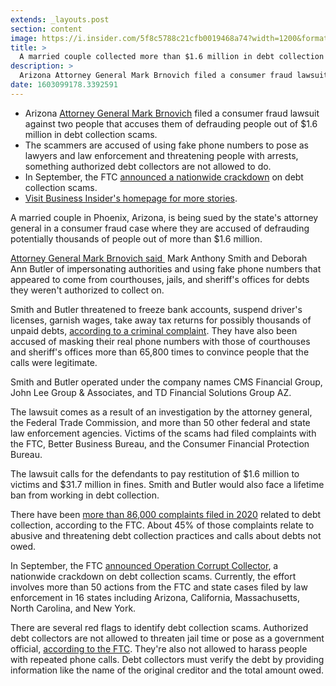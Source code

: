 ```yaml
--- 
extends: _layouts.post 
section: content 
image: https://i.insider.com/5f8c5788c21cfb0019468a74?width=1200&format=jpeg 
title: > 
  A married couple collected more than $1.6 million in debt collection scams across Arizona, according to lawsuit by state's attorney general 
description: > 
  Arizona Attorney General Mark Brnovich filed a consumer fraud lawsuit against two people that accuses them of defrauding people out of $1.6 million in debt collection scams.In September, the FTC announced a nationwide crackdown on debt collection scams.About 45% of those complaints relate to abusive and threatening debt collection practices and calls about debts not owed.In September, the FTC announced Operation Corrupt Collector, a nationwide crackdown on debt collection scams.There are several red flags to identify debt collection scams. 
date: 1603099178.3392591 
--- 
```

<div><ul class="summary-list">
<li>Arizona <a href="https://www.azag.gov/press-release/ag-brnovich-files-consumer-fraud-lawsuit-against-debt-collectors">Attorney General Mark Brnovich</a> filed a consumer fraud lawsuit against two people that accuses them of defrauding people out of $1.6 million in debt collection scams.</li>
<li>The scammers are accused of using fake phone numbers to pose as lawyers and law enforcement and threatening people with arrests, something authorized debt collectors are not allowed to do.</li>
<li>In September, the FTC <a href="https://www.businessinsider.com/regulators-crack-down-on-aggressive-dubious-debt-collectors-2020-9">announced a nationwide crackdown</a> on debt collection scams.</li>
<li><a href="https://www.businessinsider.com/?hprecirc-bullet">Visit Business Insider's homepage for more stories</a>.</li>
</ul>
<p id="gpt-post-news-mobile_in_post_ad-fluid-1" class="ad ad-wrapper fluid in-post only-mobile"></p>

<p id="gpt-post-news-desktop_in_post_ad-fluid-1" class="ad ad-wrapper fluid in-post only-desktop"></p>
<p>A married couple in Phoenix, Arizona, is being sued by the state's attorney general in a consumer fraud case where they are accused of defrauding potentially thousands of people out of more than $1.6 million.</p><p><a href="https://www.azag.gov/press-release/ag-brnovich-files-consumer-fraud-lawsuit-against-debt-collectors">Attorney General Mark Brnovich said </a>&#160;Mark Anthony Smith and Deborah Ann Butler of impersonating authorities and using fake phone numbers that appeared to come from courthouses, jails, and sheriff's offices for debts they weren't authorized to collect on.</p><p>Smith and Butler threatened to freeze bank accounts, suspend driver's licenses, garnish wages, take away tax returns for possibly thousands of unpaid debts, <a href="https://www.azag.gov/sites/default/files/docs/press-releases/2020/complaints/Complaint_against_Mark_Smith_and_Deborah_Butler_2_.pdf">according to a criminal complaint</a>. They have also been accused of masking their real phone numbers with those of courthouses and sheriff's offices more than 65,800 times to convince people that the calls were legitimate.</p><p>Smith and Butler operated under the company names CMS Financial Group, John Lee Group &amp; Associates, and TD Financial Solutions Group AZ.</p>
<p id="gpt-post-news-mobile_in_post_ad-fluid-2" class="ad ad-wrapper fluid in-post only-mobile"></p>

<p id="gpt-post-news-desktop_in_post_ad-fluid-2" class="ad ad-wrapper fluid in-post only-desktop"></p>
<p>The lawsuit comes as a result of an investigation by the attorney general, the Federal Trade Commission, and more than 50 other federal and state law enforcement agencies. Victims of the scams had filed complaints with the FTC, Better Business Bureau, and the Consumer Financial Protection Bureau.</p><p>The lawsuit calls for the defendants to pay restitution of $1.6 million to victims and $31.7 million in fines. Smith and Butler would also face a lifetime ban from working in debt collection.</p><p>There have been <a href="https://public.tableau.com/profile/federal.trade.commission#!/vizhome/DebtCollection/Infographic">more than 86,000 complaints filed in 2020</a> related to debt collection, according to the FTC. About 45% of those complaints relate to abusive and threatening debt collection practices and calls about debts not owed.</p><p>In September, the FTC <a href="https://www.businessinsider.com/regulators-crack-down-on-aggressive-dubious-debt-collectors-2020-9">announced Operation Corrupt Collector</a>, a nationwide crackdown on debt collection scams. Currently, the effort involves more than 50 actions from the FTC and state cases filed by law enforcement in 16 states including Arizona, California, Massachusetts, North Carolina, and New York.</p>
<p id="gpt-post-news-mobile_in_post_ad-fluid-3" class="ad ad-wrapper fluid in-post only-mobile"></p>

<p id="gpt-post-news-desktop_in_post_ad-fluid-3" class="ad ad-wrapper fluid in-post only-desktop"></p>
<p>There are several red flags to identify debt collection scams. Authorized debt collectors are not allowed to threaten jail time or pose as a government official, <a href="https://www.consumer.ftc.gov/articles/0258-fake-and-abusive-debt-collectors">according to the FTC</a>. They're also not allowed to harass people with repeated phone calls. Debt collectors must verify the debt by providing information like the name of the original creditor and the total amount owed.</p>
                  </div>